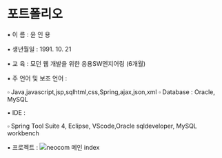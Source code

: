 ﻿# 포트폴리오
 
▪ 이    름 : 윤 인 용

▪ 생년월일 : 1991. 10. 21

▪ 교    육 : 모던 웹 개발을 위한 응용SW엔지어링 (6개월)

▪ 주 언어 및 보조 언어 :

   ▫ Java,javascript,jsp,sqlhtml,css,Spring,ajax,json,xml
   ▫ Database : Oracle, MySQL

▪ IDE :

   ▫ Spring Tool Suite 4, Eclipse, VScode,Oracle sqldeveloper,
     MySQL workbench

▪ 프로젝트 :
![neocom 메인 index](https://user-images.githubusercontent.com/84944312/147067771-8aa8d26f-e928-49eb-aa01-051d1cf9b603.jpg)


